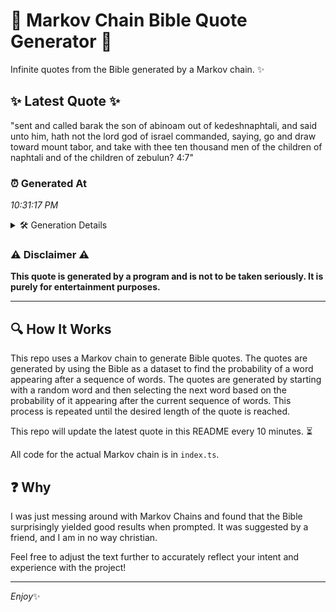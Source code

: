 # 📖 Markov Chain Bible Quote Generator 📖

Infinite quotes from the Bible generated by a Markov chain. ✨

## ✨ Latest Quote ✨
"sent and called barak the son of abinoam out of kedeshnaphtali, and said unto him, hath not the lord god of israel commanded, saying, go and draw toward mount tabor, and take with thee ten thousand men of the children of naphtali and of the children of zebulun? 4:7"

### ⏰ Generated At
*10:31:17 PM*

<details>
    <summary>🛠️ Generation Details</summary>
    <p>
        <strong>🌱 Seed:</strong> sent<br>
        <strong>🔄 Iterations:</strong> 48<br>
        <strong>📜 Context History:</strong><br>[ sent ]: and<br>[ sent, and ]: called<br>[ sent, and, called ]: barak<br>[ sent, and, called, barak ]: the<br>[ sent, and, called, barak, the ]: son<br>[ sent, and, called, barak, the, son ]: of<br>[ and, called, barak, the, son, of ]: abinoam<br>[ called, barak, the, son, of, abinoam ]: out<br>[ barak, the, son, of, abinoam, out ]: of<br>[ the, son, of, abinoam, out, of ]: kedeshnaphtali,<br>[ son, of, abinoam, out, of, kedeshnaphtali, ]: and<br>[ of, abinoam, out, of, kedeshnaphtali,, and ]: said<br>[ abinoam, out, of, kedeshnaphtali,, and, said ]: unto<br>[ out, of, kedeshnaphtali,, and, said, unto ]: him,<br>[ of, kedeshnaphtali,, and, said, unto, him, ]: hath<br>[ kedeshnaphtali,, and, said, unto, him,, hath ]: not<br>[ and, said, unto, him,, hath, not ]: the<br>[ said, unto, him,, hath, not, the ]: lord<br>[ unto, him,, hath, not, the, lord ]: god<br>[ him,, hath, not, the, lord, god ]: of<br>[ hath, not, the, lord, god, of ]: israel<br>[ not, the, lord, god, of, israel ]: commanded,<br>[ the, lord, god, of, israel, commanded, ]: saying,<br>[ lord, god, of, israel, commanded,, saying, ]: go<br>[ god, of, israel, commanded,, saying,, go ]: and<br>[ of, israel, commanded,, saying,, go, and ]: draw<br>[ israel, commanded,, saying,, go, and, draw ]: toward<br>[ commanded,, saying,, go, and, draw, toward ]: mount<br>[ saying,, go, and, draw, toward, mount ]: tabor,<br>[ go, and, draw, toward, mount, tabor, ]: and<br>[ and, draw, toward, mount, tabor,, and ]: take<br>[ draw, toward, mount, tabor,, and, take ]: with<br>[ toward, mount, tabor,, and, take, with ]: thee<br>[ mount, tabor,, and, take, with, thee ]: ten<br>[ tabor,, and, take, with, thee, ten ]: thousand<br>[ and, take, with, thee, ten, thousand ]: men<br>[ take, with, thee, ten, thousand, men ]: of<br>[ with, thee, ten, thousand, men, of ]: the<br>[ thee, ten, thousand, men, of, the ]: children<br>[ ten, thousand, men, of, the, children ]: of<br>[ thousand, men, of, the, children, of ]: naphtali<br>[ men, of, the, children, of, naphtali ]: and<br>[ of, the, children, of, naphtali, and ]: of<br>[ the, children, of, naphtali, and, of ]: the<br>[ children, of, naphtali, and, of, the ]: children<br>[ of, naphtali, and, of, the, children ]: of<br>[ naphtali, and, of, the, children, of ]: zebulun?<br>[ and, of, the, children, of, zebulun? ]: 4:7<br>
    </p>
</details>

### ⚠️ Disclaimer ⚠️
**This quote is generated by a program and is not to be taken seriously. It is purely for entertainment purposes.**

---

## 🔍 How It Works

This repo uses a Markov chain to generate Bible quotes. The quotes are generated by using the Bible as a dataset to find the probability of a word appearing after a sequence of words. The quotes are generated by starting with a random word and then selecting the next word based on the probability of it appearing after the current sequence of words. This process is repeated until the desired length of the quote is reached.

This repo will update the latest quote in this README every 10 minutes. ⏳

All code for the actual Markov chain is in `index.ts`.

## ❓ Why

I was just messing around with Markov Chains and found that the Bible surprisingly yielded good results when prompted. 
It was suggested by a friend, and I am in no way christian.

Feel free to adjust the text further to accurately reflect your intent and experience with the project!

---

*Enjoy*✨
